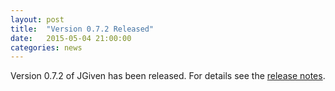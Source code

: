 ```yaml
---
layout: post
title:  "Version 0.7.2 Released"
date:   2015-05-04 21:00:00
categories: news
---
```

Version 0.7.2 of JGiven has been released. For details see the [release notes](https://github.com/TNG/JGiven/releases/tag/v0.7.2).

[jgiven-gh]: https://github.com/TNG/JGiven
[jgiven]:    http://jgiven.org

